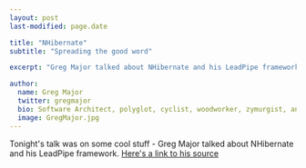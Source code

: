 ```yaml
---
layout: post
last-modified: page.date

title: "NHibernate"
subtitle: "Spreading the good word"

excerpt: "Greg Major talked about NHibernate and his LeadPipe framework."

author:
  name: Greg Major
  twitter: gregmajor
  bio: Software Architect, polyglot, cyclist, woodworker, zymurgist, and musician.
  image: GregMajor.jpg
---
```


Tonight's talk was on some cool stuff - Greg Major talked about NHibernate and his LeadPipe framework.
[Here's a link to his source](https://github.com/NHDNUG/LeadPipe.Net.NHibernateExamples)